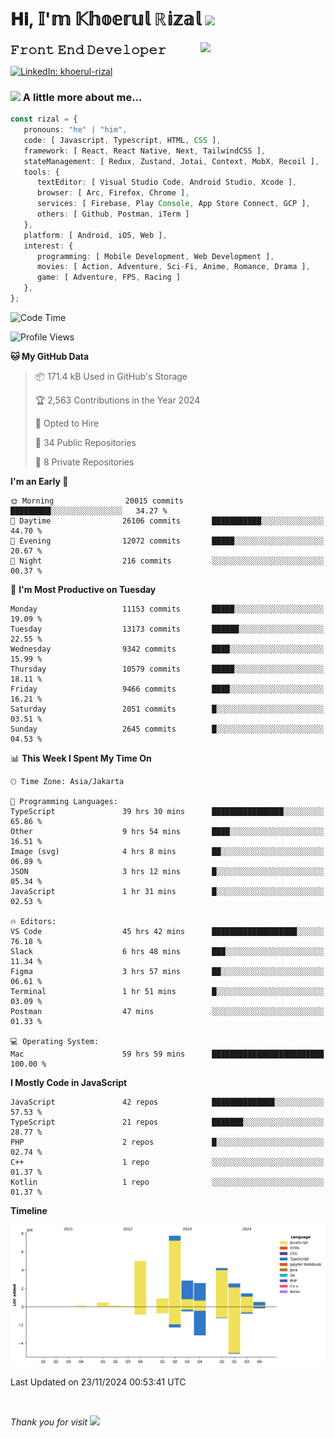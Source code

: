 <h1> 𝐇𝐢, 𝕀'𝕞 𝕂𝕙𝕠𝕖𝕣𝕦𝕝 ℝ𝕚𝕫𝕒𝕝 <img src="https://media.giphy.com/media/mGcNjsfWAjY5AEZNw6/giphy.gif" width="50"></h1>
<img align='right' src="https://media.giphy.com/media/v1.Y2lkPTc5MGI3NjExOWI2ajR2NGJubzBsZHFuaHMwajRrcDNsNXJwOG8yb3F0NjhkNXF4OSZlcD12MV9pbnRlcm5hbF9naWZfYnlfaWQmY3Q9cw/fkZukR450RQ1qnGaq9/giphy.gif" width="200">
<strong style="font-size:20px;">𝙵𝚛𝚘𝚗𝚝 𝙴𝚗𝚍 𝙳𝚎𝚟𝚎𝚕𝚘𝚙𝚎𝚛</strong>
</p></em>

[![LinkedIn: khoerul-rizal](https://img.shields.io/badge/khoerul--rizal-blue?style=flat-square&logo=Linkedin&logoColor=white&link=https://www.linkedin.com/in/khoerul-rizal/)](https://www.linkedin.com/in/khoerul-rizal/)

### <img src="https://media.giphy.com/media/VgCDAzcKvsR6OM0uWg/giphy.gif" width="50"> A little more about me...

```typescript
const rizal = {
   pronouns: "he" | "him",
   code: [ Javascript, Typescript, HTML, CSS ],
   framework: [ React, React Native, Next, TailwindCSS ],
   stateManagement: [ Redux, Zustand, Jotai, Context, MobX, Recoil ],
   tools: {
      textEditor: [ Visual Studio Code, Android Studio, Xcode ],
      browser: [ Arc, Firefox, Chrome ],
      services: [ Firebase, Play Console, App Store Connect, GCP ],
      others: [ Github, Postman, iTerm ]
   },
   platform: [ Android, iOS, Web ],
   interest: {
      programming: [ Mobile Development, Web Development ],
      movies: [ Action, Adventure, Sci-Fi, Anime, Romance, Drama ],
      game: [ Adventure, FPS, Racing ]
   },
};
```

<!--START_SECTION:waka-->
![Code Time](http://img.shields.io/badge/Code%20Time-1%2C639%20hrs%2039%20mins-blue)

![Profile Views](http://img.shields.io/badge/Profile%20Views-5-blue)

**🐱 My GitHub Data** 

> 📦 171.4 kB Used in GitHub's Storage 
 > 
> 🏆 2,563 Contributions in the Year 2024
 > 
> 💼 Opted to Hire
 > 
> 📜 34 Public Repositories 
 > 
> 🔑 8 Private Repositories 
 > 
**I'm an Early 🐤** 

```text
🌞 Morning                20015 commits       █████████░░░░░░░░░░░░░░░░   34.27 % 
🌆 Daytime                26106 commits       ███████████░░░░░░░░░░░░░░   44.70 % 
🌃 Evening                12072 commits       █████░░░░░░░░░░░░░░░░░░░░   20.67 % 
🌙 Night                  216 commits         ░░░░░░░░░░░░░░░░░░░░░░░░░   00.37 % 
```
📅 **I'm Most Productive on Tuesday** 

```text
Monday                   11153 commits       █████░░░░░░░░░░░░░░░░░░░░   19.09 % 
Tuesday                  13173 commits       ██████░░░░░░░░░░░░░░░░░░░   22.55 % 
Wednesday                9342 commits        ████░░░░░░░░░░░░░░░░░░░░░   15.99 % 
Thursday                 10579 commits       █████░░░░░░░░░░░░░░░░░░░░   18.11 % 
Friday                   9466 commits        ████░░░░░░░░░░░░░░░░░░░░░   16.21 % 
Saturday                 2051 commits        █░░░░░░░░░░░░░░░░░░░░░░░░   03.51 % 
Sunday                   2645 commits        █░░░░░░░░░░░░░░░░░░░░░░░░   04.53 % 
```


📊 **This Week I Spent My Time On** 

```text
🕑︎ Time Zone: Asia/Jakarta

💬 Programming Languages: 
TypeScript               39 hrs 30 mins      ████████████████░░░░░░░░░   65.86 % 
Other                    9 hrs 54 mins       ████░░░░░░░░░░░░░░░░░░░░░   16.51 % 
Image (svg)              4 hrs 8 mins        ██░░░░░░░░░░░░░░░░░░░░░░░   06.89 % 
JSON                     3 hrs 12 mins       █░░░░░░░░░░░░░░░░░░░░░░░░   05.34 % 
JavaScript               1 hr 31 mins        █░░░░░░░░░░░░░░░░░░░░░░░░   02.53 % 

🔥 Editors: 
VS Code                  45 hrs 42 mins      ███████████████████░░░░░░   76.18 % 
Slack                    6 hrs 48 mins       ███░░░░░░░░░░░░░░░░░░░░░░   11.34 % 
Figma                    3 hrs 57 mins       ██░░░░░░░░░░░░░░░░░░░░░░░   06.61 % 
Terminal                 1 hr 51 mins        █░░░░░░░░░░░░░░░░░░░░░░░░   03.09 % 
Postman                  47 mins             ░░░░░░░░░░░░░░░░░░░░░░░░░   01.33 % 

💻 Operating System: 
Mac                      59 hrs 59 mins      █████████████████████████   100.00 % 
```

**I Mostly Code in JavaScript** 

```text
JavaScript               42 repos            ██████████████░░░░░░░░░░░   57.53 % 
TypeScript               21 repos            ███████░░░░░░░░░░░░░░░░░░   28.77 % 
PHP                      2 repos             █░░░░░░░░░░░░░░░░░░░░░░░░   02.74 % 
C++                      1 repo              ░░░░░░░░░░░░░░░░░░░░░░░░░   01.37 % 
Kotlin                   1 repo              ░░░░░░░░░░░░░░░░░░░░░░░░░   01.37 % 
```



**Timeline**

![Lines of Code chart](https://raw.githubusercontent.com/khoerulrizal/khoerulrizal/main/assets/bar_graph.png)


 Last Updated on 23/11/2024 00:53:41 UTC
<!--END_SECTION:waka-->
</details>
<br/>

<em>Thank you for visit</em> <img src="https://media.giphy.com/media/v1.Y2lkPTc5MGI3NjExcHdvNm1qZWtjaGw0ZjdwM3Z3NnY2dHlueTVuODBta2FiY20wM2YybSZlcD12MV9pbnRlcm5hbF9naWZfYnlfaWQmY3Q9cw/tV25tpdKqdFa9x81k2/giphy.gif" width="40">
